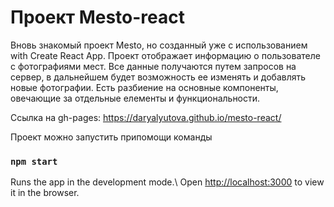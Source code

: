 # Проект Mesto-react 
 
Вновь знакомый проект Mesto, но созданный уже с использованием with Create React App. 
Проект отображает информацию о пользователе с фотографиями мест. Все данные получаются путем запросов на сервер, в дальнейшем будет возможность ее изменять и добавлять новые фотографии. Есть разбиение на основные компоненты, овечающие за отдельные елементы и функциональности. 
 
Ссылка на gh-pages: https://daryalyutova.github.io/mesto-react/ 
 
Проект можно запустить припомощи команды 
### `npm start` 
 
Runs the app in the development mode.\ 
Open [http://localhost:3000](http://localhost:3000) to view it in the browser. 